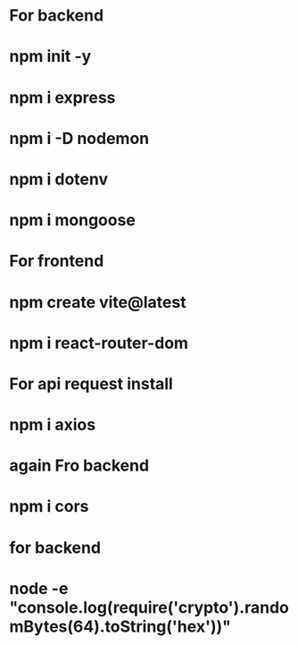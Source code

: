 # For backend

# npm init -y
# npm i express
# npm i -D nodemon
# npm i dotenv
#  npm i mongoose




# For frontend

# npm create vite@latest
# npm i react-router-dom
# For api request install 
# npm i axios



# again Fro backend

# npm i cors

# for backend

# node -e "console.log(require('crypto').randomBytes(64).toString('hex'))"